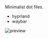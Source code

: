 Minimalist dot files.

- hyprland
- waybar

![preview](https://raw.githubusercontent.com/khaos152/dot/main/preview.png)
